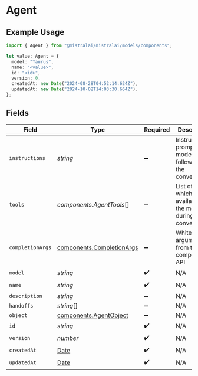 # Agent

## Example Usage

```typescript
import { Agent } from "@mistralai/mistralai/models/components";

let value: Agent = {
  model: "Taurus",
  name: "<value>",
  id: "<id>",
  version: 0,
  createdAt: new Date("2024-08-28T04:52:14.624Z"),
  updatedAt: new Date("2024-10-02T14:03:30.664Z"),
};
```

## Fields

| Field                                                                                         | Type                                                                                          | Required                                                                                      | Description                                                                                   |
| --------------------------------------------------------------------------------------------- | --------------------------------------------------------------------------------------------- | --------------------------------------------------------------------------------------------- | --------------------------------------------------------------------------------------------- |
| `instructions`                                                                                | *string*                                                                                      | :heavy_minus_sign:                                                                            | Instruction prompt the model will follow during the conversation.                             |
| `tools`                                                                                       | *components.AgentTools*[]                                                                     | :heavy_minus_sign:                                                                            | List of tools which are available to the model during the conversation.                       |
| `completionArgs`                                                                              | [components.CompletionArgs](../../models/components/completionargs.md)                        | :heavy_minus_sign:                                                                            | White-listed arguments from the completion API                                                |
| `model`                                                                                       | *string*                                                                                      | :heavy_check_mark:                                                                            | N/A                                                                                           |
| `name`                                                                                        | *string*                                                                                      | :heavy_check_mark:                                                                            | N/A                                                                                           |
| `description`                                                                                 | *string*                                                                                      | :heavy_minus_sign:                                                                            | N/A                                                                                           |
| `handoffs`                                                                                    | *string*[]                                                                                    | :heavy_minus_sign:                                                                            | N/A                                                                                           |
| `object`                                                                                      | [components.AgentObject](../../models/components/agentobject.md)                              | :heavy_minus_sign:                                                                            | N/A                                                                                           |
| `id`                                                                                          | *string*                                                                                      | :heavy_check_mark:                                                                            | N/A                                                                                           |
| `version`                                                                                     | *number*                                                                                      | :heavy_check_mark:                                                                            | N/A                                                                                           |
| `createdAt`                                                                                   | [Date](https://developer.mozilla.org/en-US/docs/Web/JavaScript/Reference/Global_Objects/Date) | :heavy_check_mark:                                                                            | N/A                                                                                           |
| `updatedAt`                                                                                   | [Date](https://developer.mozilla.org/en-US/docs/Web/JavaScript/Reference/Global_Objects/Date) | :heavy_check_mark:                                                                            | N/A                                                                                           |